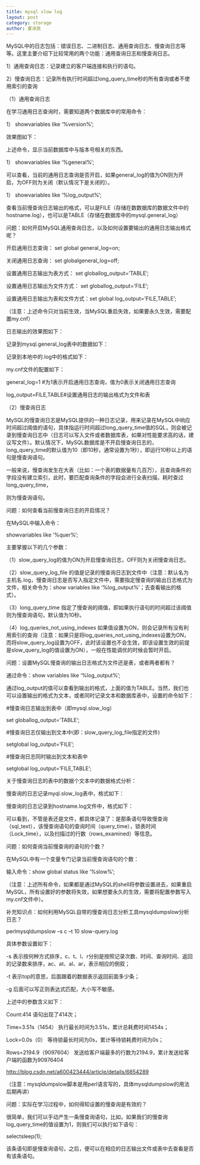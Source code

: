 ```yaml
---
title: mysql slow log
layout: post
category: storage
author: 夏泽民
---
```

<!-- more -->
MySQL中的日志包括：错误日志、二进制日志、通用查询日志、慢查询日志等等。这里主要介绍下比较常用的两个功能：通用查询日志和慢查询日志。

1）通用查询日志：记录建立的客户端连接和执行的语句。

2）慢查询日志：记录所有执行时间超过long_query_time秒的所有查询或者不使用索引的查询

（1）通用查询日志

在学习通用日志查询时，需要知道两个数据库中的常用命令：

1） showvariables like ‘%version%’;

效果图如下：



上述命令，显示当前数据库中与版本号相关的东西。

1） showvariables like ‘%general%’;


可以查看，当前的通用日志查询是否开启，如果general_log的值为ON则为开启，为OFF则为关闭（默认情况下是关闭的）。

1） showvariables like ‘%log_output%’;


查看当前慢查询日志输出的格式，可以是FILE（存储在数数据库的数据文件中的hostname.log），也可以是TABLE（存储在数据库中的mysql.general_log）

问题：如何开启MySQL通用查询日志，以及如何设置要输出的通用日志输出格式呢？

开启通用日志查询： set global general_log=on;

关闭通用日志查询： set globalgeneral_log=off;

设置通用日志输出为表方式： set globallog_output=’TABLE’;

设置通用日志输出为文件方式： set globallog_output=’FILE’;

设置通用日志输出为表和文件方式：set global log_output=’FILE,TABLE’;

（注意：上述命令只对当前生效，当MySQL重启失效，如果要永久生效，需要配置my.cnf）

日志输出的效果图如下：

记录到mysql.general_log表中的数据如下：


记录到本地中的.log中的格式如下：


my.cnf文件的配置如下：

general_log=1  #为1表示开启通用日志查询，值为0表示关闭通用日志查询

log_output=FILE,TABLE#设置通用日志的输出格式为文件和表

（2）慢查询日志

MySQL的慢查询日志是MySQL提供的一种日志记录，用来记录在MySQL中响应时间超过阈值的语句，具体指运行时间超过long_query_time值的SQL，则会被记录到慢查询日志中（日志可以写入文件或者数据库表，如果对性能要求高的话，建议写文件）。默认情况下，MySQL数据库是不开启慢查询日志的，long_query_time的默认值为10（即10秒，通常设置为1秒），即运行10秒以上的语句是慢查询语句。

一般来说，慢查询发生在大表（比如：一个表的数据量有几百万），且查询条件的字段没有建立索引，此时，要匹配查询条件的字段会进行全表扫描，耗时查过long_query_time，

则为慢查询语句。

问题：如何查看当前慢查询日志的开启情况？

在MySQL中输入命令：

showvariables like ‘%quer%’;


主要掌握以下的几个参数：

（1）slow_query_log的值为ON为开启慢查询日志，OFF则为关闭慢查询日志。

（2）slow_query_log_file 的值是记录的慢查询日志到文件中（注意：默认名为主机名.log，慢查询日志是否写入指定文件中，需要指定慢查询的输出日志格式为文件，相关命令为：show variables like ‘%log_output%’；去查看输出的格式）。

（3）long_query_time 指定了慢查询的阈值，即如果执行语句的时间超过该阈值则为慢查询语句，默认值为10秒。

（4）log_queries_not_using_indexes 如果值设置为ON，则会记录所有没有利用索引的查询（注意：如果只是将log_queries_not_using_indexes设置为ON，而将slow_query_log设置为OFF，此时该设置也不会生效，即该设置生效的前提是slow_query_log的值设置为ON），一般在性能调优的时候会暂时开启。

问题：设置MySQL慢查询的输出日志格式为文件还是表，或者两者都有？

通过命令：show variables like ‘%log_output%’;


通过log_output的值可以查看到输出的格式，上面的值为TABLE。当然，我们也可以设置输出的格式为文本，或者同时记录文本和数据库表中，设置的命令如下：

#慢查询日志输出到表中（即mysql.slow_log）

set globallog_output=’TABLE’;

#慢查询日志仅输出到文本中(即：slow_query_log_file指定的文件)

setglobal log_output=’FILE’;

#慢查询日志同时输出到文本和表中

setglobal log_output=’FILE,TABLE’;  

关于慢查询日志的表中的数据个文本中的数据格式分析：

慢查询的日志记录myql.slow_log表中，格式如下：


慢查询的日志记录到hostname.log文件中，格式如下：


可以看到，不管是表还是文件，都具体记录了：是那条语句导致慢查询（sql_text），该慢查询语句的查询时间（query_time），锁表时间（Lock_time），以及扫描过的行数（rows_examined）等信息。

问题：如何查询当前慢查询的语句的个数？

在MySQL中有一个变量专门记录当前慢查询语句的个数：

输入命令：show global status like ‘%slow%’;


（注意：上述所有命令，如果都是通过MySQL的shell将参数设置进去，如果重启MySQL，所有设置好的参数将失效，如果想要永久的生效，需要将配置参数写入my.cnf文件中）。

补充知识点：如何利用MySQL自带的慢查询日志分析工具mysqldumpslow分析日志？

perlmysqldumpslow –s c –t 10 slow-query.log

具体参数设置如下：

-s 表示按何种方式排序，c、t、l、r分别是按照记录次数、时间、查询时间、返回的记录数来排序，ac、at、al、ar，表示相应的倒叙；

-t 表示top的意思，后面跟着的数据表示返回前面多少条；

-g 后面可以写正则表达式匹配，大小写不敏感。


上述中的参数含义如下：

Count:414            语句出现了414次；

Time=3.51s（1454）  执行最长时间为3.51s，累计总耗费时间1454s；

Lock=0.0s（0）           等待锁最长时间为0s，累计等待锁耗费时间为0s；

Rows=2194.9（9097604） 发送给客户端最多的行数为2194.9，累计发送给客户端的函数为90976404

http://blog.csdn.net/a600423444/article/details/6854289

（注意：mysqldumpslow脚本是用perl语言写的，具体mysqldumpslow的用法后期再讲）

问题：实际在学习过程中，如何得知设置的慢查询是有效的？

很简单，我们可以手动产生一条慢查询语句，比如，如果我们的慢查询log_query_time的值设置为1，则我们可以执行如下语句：

selectsleep(1);

该条语句即是慢查询语句，之后，便可以在相应的日志输出文件或表中去查看是否有该条语句。


